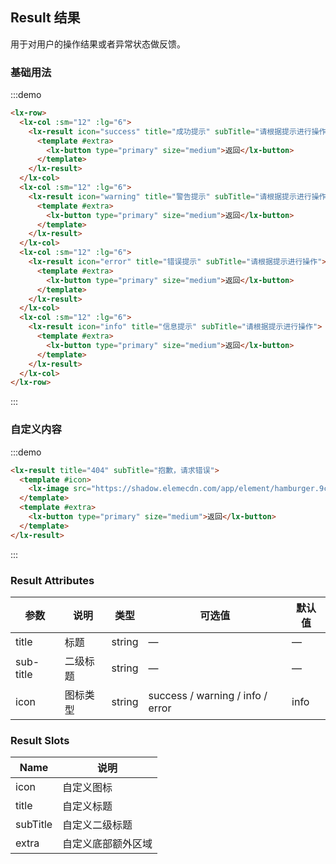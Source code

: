 ## Result 结果

用于对用户的操作结果或者异常状态做反馈。

### 基础用法

:::demo

```html
<lx-row>
  <lx-col :sm="12" :lg="6">
    <lx-result icon="success" title="成功提示" subTitle="请根据提示进行操作">
      <template #extra>
        <lx-button type="primary" size="medium">返回</lx-button>
      </template>
    </lx-result>
  </lx-col>
  <lx-col :sm="12" :lg="6">
    <lx-result icon="warning" title="警告提示" subTitle="请根据提示进行操作">
      <template #extra>
        <lx-button type="primary" size="medium">返回</lx-button>
      </template>
    </lx-result>
  </lx-col>
  <lx-col :sm="12" :lg="6">
    <lx-result icon="error" title="错误提示" subTitle="请根据提示进行操作">
      <template #extra>
        <lx-button type="primary" size="medium">返回</lx-button>
      </template>
    </lx-result>
  </lx-col>
  <lx-col :sm="12" :lg="6">
    <lx-result icon="info" title="信息提示" subTitle="请根据提示进行操作">
      <template #extra>
        <lx-button type="primary" size="medium">返回</lx-button>
      </template>
    </lx-result>
  </lx-col>
</lx-row>
```

:::

### 自定义内容

:::demo

```html
<lx-result title="404" subTitle="抱歉，请求错误">
  <template #icon>
    <lx-image src="https://shadow.elemecdn.com/app/element/hamburger.9cf7b091-55e9-11e9-a976-7f4d0b07eef6.png"></lx-image>
  </template>
  <template #extra>
    <lx-button type="primary" size="medium">返回</lx-button>
  </template>
</lx-result>
```

:::

### Result Attributes

| 参数          | 说明            | 类型            | 可选值                 | 默认值   |
|-------------  |---------------- |---------------- |---------------------- |-------- |
| title          | 标题         | string  |          —             |    —     |
| sub-title    | 二级标题  | string | — |    —  |
| icon  | 图标类型    | string  |    success / warning / info / error  |  info |

### Result Slots

| Name | 说明 |
|------|--------|
| icon | 自定义图标  |
| title | 自定义标题     |
| subTitle | 自定义二级标题     |
| extra | 自定义底部额外区域     |
